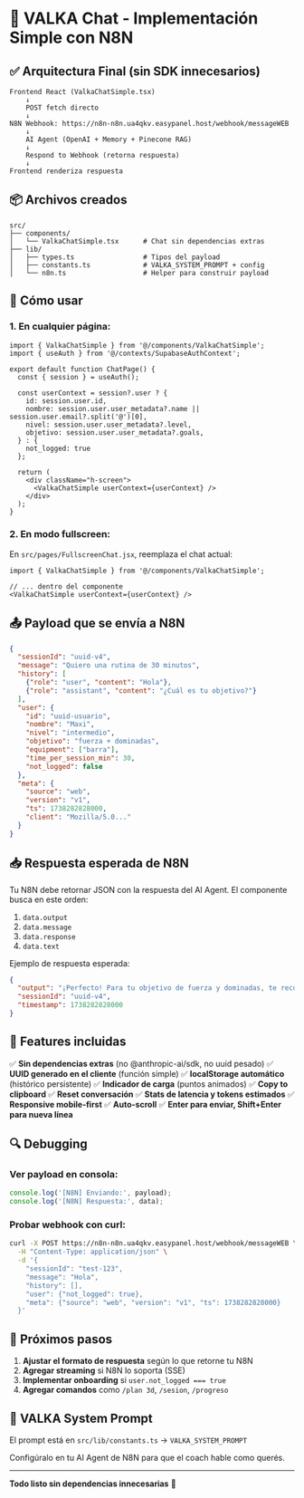 # 🚀 VALKA Chat - Implementación Simple con N8N

## ✅ Arquitectura Final (sin SDK innecesarios)

```
Frontend React (ValkaChatSimple.tsx)
    ↓
    POST fetch directo
    ↓
N8N Webhook: https://n8n-n8n.ua4qkv.easypanel.host/webhook/messageWEB
    ↓
    AI Agent (OpenAI + Memory + Pinecone RAG)
    ↓
    Respond to Webhook (retorna respuesta)
    ↓
Frontend renderiza respuesta
```

## 📦 Archivos creados

```
src/
├── components/
│   └── ValkaChatSimple.tsx      # Chat sin dependencias extras
├── lib/
│   ├── types.ts                 # Tipos del payload
│   ├── constants.ts             # VALKA_SYSTEM_PROMPT + config
│   └── n8n.ts                   # Helper para construir payload
```

## 🔧 Cómo usar

### 1. En cualquier página:

```tsx
import { ValkaChatSimple } from '@/components/ValkaChatSimple';
import { useAuth } from '@/contexts/SupabaseAuthContext';

export default function ChatPage() {
  const { session } = useAuth();

  const userContext = session?.user ? {
    id: session.user.id,
    nombre: session.user.user_metadata?.name || session.user.email?.split('@')[0],
    nivel: session.user.user_metadata?.level,
    objetivo: session.user.user_metadata?.goals,
  } : {
    not_logged: true
  };

  return (
    <div className="h-screen">
      <ValkaChatSimple userContext={userContext} />
    </div>
  );
}
```

### 2. En modo fullscreen:

En `src/pages/FullscreenChat.jsx`, reemplaza el chat actual:

```tsx
import { ValkaChatSimple } from '@/components/ValkaChatSimple';

// ... dentro del componente
<ValkaChatSimple userContext={userContext} />
```

## 📤 Payload que se envía a N8N

```json
{
  "sessionId": "uuid-v4",
  "message": "Quiero una rutina de 30 minutos",
  "history": [
    {"role": "user", "content": "Hola"},
    {"role": "assistant", "content": "¿Cuál es tu objetivo?"}
  ],
  "user": {
    "id": "uuid-usuario",
    "nombre": "Maxi",
    "nivel": "intermedio",
    "objetivo": "fuerza + dominadas",
    "equipment": ["barra"],
    "time_per_session_min": 30,
    "not_logged": false
  },
  "meta": {
    "source": "web",
    "version": "v1",
    "ts": 1738282828000,
    "client": "Mozilla/5.0..."
  }
}
```

## 📥 Respuesta esperada de N8N

Tu N8N debe retornar JSON con la respuesta del AI Agent. El componente busca en este orden:

1. `data.output`
2. `data.message`
3. `data.response`
4. `data.text`

Ejemplo de respuesta esperada:

```json
{
  "output": "¡Perfecto! Para tu objetivo de fuerza y dominadas, te recomiendo...",
  "sessionId": "uuid-v4",
  "timestamp": 1738282828000
}
```

## 🎨 Features incluidas

✅ **Sin dependencias extras** (no @anthropic-ai/sdk, no uuid pesado)
✅ **UUID generado en el cliente** (función simple)
✅ **localStorage automático** (histórico persistente)
✅ **Indicador de carga** (puntos animados)
✅ **Copy to clipboard**
✅ **Reset conversación**
✅ **Stats de latencia y tokens estimados**
✅ **Responsive mobile-first**
✅ **Auto-scroll**
✅ **Enter para enviar, Shift+Enter para nueva línea**

## 🔍 Debugging

### Ver payload en consola:

```js
console.log('[N8N] Enviando:', payload);
console.log('[N8N] Respuesta:', data);
```

### Probar webhook con curl:

```bash
curl -X POST https://n8n-n8n.ua4qkv.easypanel.host/webhook/messageWEB \
  -H "Content-Type: application/json" \
  -d '{
    "sessionId": "test-123",
    "message": "Hola",
    "history": [],
    "user": {"not_logged": true},
    "meta": {"source": "web", "version": "v1", "ts": 1738282828000}
  }'
```

## 🚀 Próximos pasos

1. **Ajustar el formato de respuesta** según lo que retorne tu N8N
2. **Agregar streaming** si N8N lo soporta (SSE)
3. **Implementar onboarding** si `user.not_logged === true`
4. **Agregar comandos** como `/plan 3d`, `/sesion`, `/progreso`

## 🎯 VALKA System Prompt

El prompt está en `src/lib/constants.ts` → `VALKA_SYSTEM_PROMPT`

Configúralo en tu AI Agent de N8N para que el coach hable como querés.

---

**Todo listo sin dependencias innecesarias** 🎉
